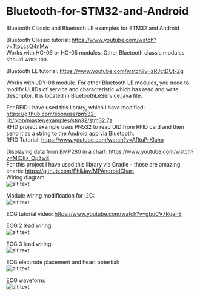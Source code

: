 # Bluetooth-for-STM32-and-Android
 Bluetooth Classic and Bluetooth LE examples for STM32 and Android

Bluetooth Classic tutorial: https://www.youtube.com/watch?v=TtpLcsQ4nMw  
Works with HC-06 or HC-05 modules. Other Bluetooth classic modules should work too.   
   
     
Bluetooth LE tutorial: https://www.youtube.com/watch?v=zRJctDUt-Zg  

Works with JDY-08 module. For other Bluetooth LE modules, you need to modify UUIDs of service and characteristic which has read and write descriptor.  It is located in BluetoothLeService.java file.

  
For RFID I have used this library, which I have modified: https://github.com/soonuse/pn532-lib/blob/master/examples/stm32/stm32.7z  
RFID project example uses PN532 to read UID from RFID card and then send it as a string to the Android app via Bluetooth.  
RFID Tutorial: https://www.youtube.com/watch?v=ARtuPrKluho  
  
   
Displaying data from BMP280 in a chart: https://www.youtube.com/watch?v=MlOEx_Op3w8  
For this project I have used this library via Gradle - those are amazing charts: https://github.com/PhilJay/MPAndroidChart  
Wiring diagram:  
![alt text](https://github.com/viktorvano/Bluetooth-for-STM32-and-Android/blob/master/Bluetooth%20LE%20BMP280/SchematicWiring.png?raw=true)  
  
Module wiring modification for I2C:  
![alt text](https://github.com/viktorvano/Bluetooth-for-STM32-and-Android/blob/master/Bluetooth%20LE%20BMP280/BMP280%20module%20wiring%20mod.png?raw=true)  
  
ECG tutorial video: https://www.youtube.com/watch?v=gboCV7RqehE  
  
ECG 2 lead wiring:  
![alt text](https://github.com/viktorvano/Bluetooth-for-STM32-and-Android/blob/master/Bluetooth%20LE%20ECG/ECG%20schematic%20diagram%20-%202%20lead%20ECG.png?raw=true)  
  
ECG 3 lead wiring:  
![alt text](https://github.com/viktorvano/Bluetooth-for-STM32-and-Android/blob/master/Bluetooth%20LE%20ECG/ECG%20schematic%20diagram%20-%203%20lead%20ECG.png?raw=true)  
  
ECG electrode placement and heart potertial:  
![alt text](https://github.com/viktorvano/Bluetooth-for-STM32-and-Android/blob/master/Bluetooth%20LE%20ECG/ECG-3-electrodes.png?raw=true)  
  
ECG waveform:  
![alt text](https://github.com/viktorvano/Bluetooth-for-STM32-and-Android/blob/master/Bluetooth%20LE%20ECG/PQRST.png?raw=true)  
